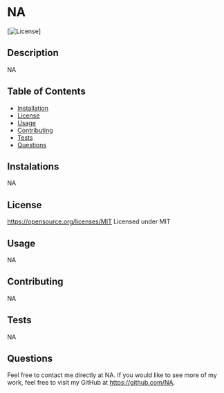 
  # NA
 
  [![License](https://img.shields.io/badge/license-MIT-brightgreen.svg)]
  ## Description
  NA

  ## Table of Contents
  * [Installation](#installation)
  * [License](#license)
  * [Usage](#usage)
  * [Contributing](#contributing)
  * [Tests](#tests)
  * [Questions](#questions)
  
  ## Instalations
  NA

  ## License
  https://opensource.org/licenses/MIT
  Licensed under MIT

  ## Usage
  NA

  ## Contributing
  NA

  ## Tests
  NA

  ## Questions
  Feel free to contact me directly at NA. If you would like to see more of my work, feel free to visit my GitHub at https://github.com/NA.
